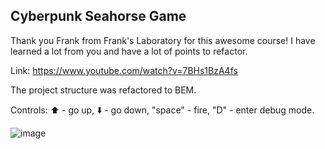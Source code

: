 ## Cyberpunk Seahorse Game

Thank you Frank from Frank's Laboratory for this awesome course! I have learned a lot from you and have a lot of points to refactor.

Link: https://www.youtube.com/watch?v=7BHs1BzA4fs

The project structure was refactored to BEM.

Controls:
⬆️ - go up,
⬇️ - go down,
󠀠"space" - fire,
"D" - enter debug mode.

![image](https://user-images.githubusercontent.com/92729800/204914433-211b768c-1a43-4142-a266-2078248990f1.png)
